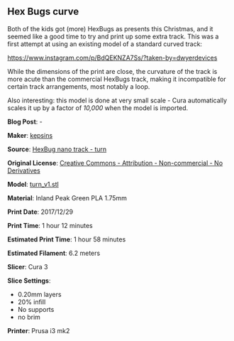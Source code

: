 ## Hex Bugs curve

Both of the kids got (more) HexBugs as presents this Christmas, and it seemed
like a good time to try and print up some extra track. This was a first attempt
at using an existing model of a standard curved track:

https://www.instagram.com/p/BdQEKNZA7Ss/?taken-by=dwyerdevices

While the dimensions of the print are close, the curvature of the track is more
acute than the commercial HexBugs track, making it incompatible for certain track
arrangements, most notably a loop.

Also interesting: this model is done at very small scale - Cura automatically scales
it up by a factor of _10,000_ when the model is imported.

**Blog Post**: -

**Maker**: [kepsins](https://www.thingiverse.com/kepsins)

**Source**: [HexBug nano track - turn](https://www.thingiverse.com/thing:2138143)

**Original License**: [Creative Commons - Attribution - Non-commercial - No Derivatives](http://creativecommons.org/licenses/by-nc-nd/3.0/)

**Model**: [turn_v1.stl](https://www.thingiverse.com/download:3370713)

**Material**: Inland Peak Green PLA 1.75mm

**Print Date**: 2017/12/29

**Print Time**: 1 hour 12 minutes

**Estimated Print Time**: 1 hour 58 minutes

**Estimated Filament**: 6.2 meters

**Slicer**: Cura 3

**Slice Settings**:

 - 0.20mm layers
 - 20% infill
 - No supports
 - no brim

**Printer**: Prusa i3 mk2